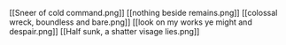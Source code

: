 [[Sneer of cold command.png]]
[[nothing beside remains.png]]
[[colossal wreck, boundless and bare.png]]
[[look on my works ye might and despair.png]]
[[Half sunk, a shatter visage lies.png]]